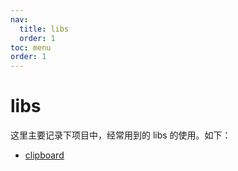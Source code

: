 ```yaml
---
nav:
  title: libs
  order: 1
toc: menu
order: 1
---
```


# libs

这里主要记录下项目中，经常用到的 libs 的使用。如下：

- [clipboard](/libs/clipboard)
